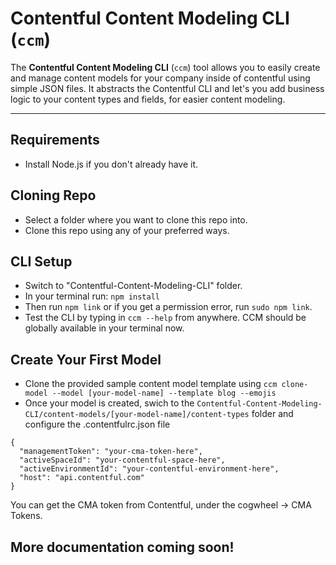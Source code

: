 # Contentful Content Modeling CLI (`ccm`)

The **Contentful Content Modeling CLI** (`ccm`) tool allows you to easily create and manage content models for your company inside of contentful using simple JSON files. It abstracts the Contentful CLI and let's you add business logic to your content types and fields, for easier content modeling.

---

## Requirements

- Install Node.js if you don't already have it.

## Cloning Repo
- Select a folder where you want to clone this repo into.
- Clone this repo using any of your preferred ways.

## CLI Setup
- Switch to "Contentful-Content-Modeling-CLI" folder.
- In your terminal run: ```npm install```
- Then run ```npm link``` or if you get a permission error, run ```sudo npm link```.
- Test the CLI by typing in ```ccm --help``` from anywhere.  CCM should be globally available in your terminal now.

## Create Your First Model
- Clone the provided sample content model template using ```ccm clone-model --model [your-model-name] --template blog --emojis```
- Once your model is created, swich to the ```Contentful-Content-Modeling-CLI/content-models/[your-model-name]/content-types``` folder and configure the .contentfulrc.json file

```
{
  "managementToken": "your-cma-token-here",
  "activeSpaceId": "your-contentful-space-here",
  "activeEnvironmentId": "your-contentful-environment-here",
  "host": "api.contentful.com"
}
```
You can get the CMA token from Contentful, under the cogwheel -> CMA Tokens.

## More documentation coming soon!